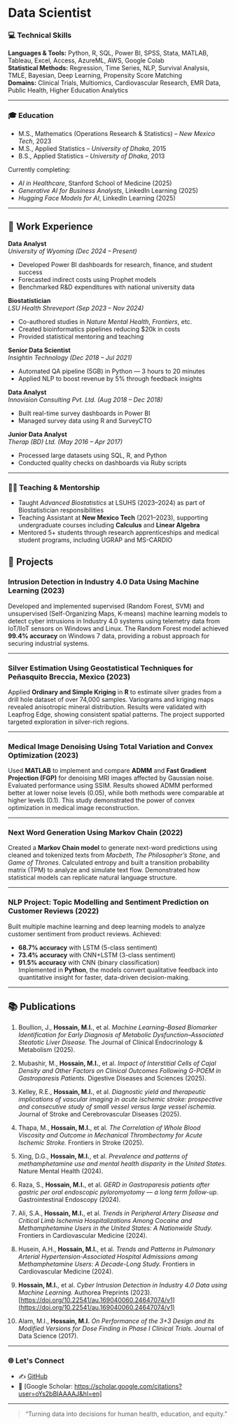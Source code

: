 # Data Scientist 

### 💻 Technical Skills
**Languages & Tools:** Python, R, SQL, Power BI, SPSS, Stata, MATLAB, Tableau, Excel, Access, AzureML, AWS, Google Colab  
**Statistical Methods:** Regression, Time Series, NLP, Survival Analysis, TMLE, Bayesian, Deep Learning, Propensity Score Matching  
**Domains:** Clinical Trials, Multiomics, Cardiovascular Research, EMR Data, Public Health, Higher Education Analytics

---

### 🎓 Education
- M.S., Mathematics (Operations Research & Statistics) – *New Mexico Tech*, 2023  
- M.S., Applied Statistics – *University of Dhaka*, 2015  
- B.S., Applied Statistics – *University of Dhaka*, 2013

Currently completing:
- *AI in Healthcare*, Stanford School of Medicine (2025)  
- *Generative AI for Business Analysts*, LinkedIn Learning (2025)  
- *Hugging Face Models for AI*, LinkedIn Learning (2025)

---

## 💼 Work Experience

**Data Analyst**  
*University of Wyoming (Dec 2024 – Present)*  
- Developed Power BI dashboards for research, finance, and student success  
- Forecasted indirect costs using Prophet models  
- Benchmarked R&D expenditures with national university data

**Biostatistician**  
*LSU Health Shreveport (Sep 2023 – Nov 2024)*  
- Co-authored studies in *Nature Mental Health*, *Frontiers*, etc.  
- Created bioinformatics pipelines reducing $20k in costs  
- Provided statistical mentoring and teaching

**Senior Data Scientist**  
*Insightin Technology (Dec 2018 – Jul 2021)*  
- Automated QA pipeline (5GB) in Python — 3 hours to 20 minutes  
- Applied NLP to boost revenue by 5% through feedback insights  

**Data Analyst**  
*Innovision Consulting Pvt. Ltd. (Aug 2018 – Dec 2018)*  
- Built real-time survey dashboards in Power BI  
- Managed survey data using R and SurveyCTO  

**Junior Data Analyst**  
*Therap (BD) Ltd. (May 2016 – Apr 2017)*  
- Processed large datasets using SQL, R, and Python  
- Conducted quality checks on dashboards via Ruby scripts

---

### 👨‍🏫 Teaching & Mentorship

- Taught *Advanced Biostatistics* at LSUHS (2023–2024) as part of Biostatistician responsibilities  
- Teaching Assistant at **New Mexico Tech** (2021–2023), supporting undergraduate courses including **Calculus** and **Linear Algebra**  
- Mentored 5+ students through research apprenticeships and medical student programs, including UGRAP and MS-CARDIO


## 🧠 Projects

### Intrusion Detection in Industry 4.0 Data Using Machine Learning (2023)

Developed and implemented supervised (Random Forest, SVM) and unsupervised (Self-Organizing Maps, K-means) machine learning models to detect cyber intrusions in Industry 4.0 systems using telemetry data from IoT/IIoT sensors on Windows and Linux. The Random Forest model achieved **99.4% accuracy** on Windows 7 data, providing a robust approach for securing industrial systems.

---

### Silver Estimation Using Geostatistical Techniques for Peñasquito Breccia, Mexico (2023)

Applied **Ordinary and Simple Kriging** in **R** to estimate silver grades from a drill hole dataset of over 74,000 samples. Variograms and kriging maps revealed anisotropic mineral distribution. Results were validated with Leapfrog Edge, showing consistent spatial patterns. The project supported targeted exploration in silver-rich regions.

---

### Medical Image Denoising Using Total Variation and Convex Optimization (2023)

Used **MATLAB** to implement and compare **ADMM** and **Fast Gradient Projection (FGP)** for denoising MRI images affected by Gaussian noise. Evaluated performance using SSIM. Results showed ADMM performed better at lower noise levels (0.05), while both methods were comparable at higher levels (0.1). This study demonstrated the power of convex optimization in medical image reconstruction.

---

### Next Word Generation Using Markov Chain (2022)

Created a **Markov Chain model** to generate next-word predictions using cleaned and tokenized texts from *Macbeth*, *The Philosopher’s Stone*, and *Game of Thrones*. Calculated entropy and built a transition probability matrix (TPM) to analyze and simulate text flow. Demonstrated how statistical models can replicate natural language structure.

---

### NLP Project: Topic Modelling and Sentiment Prediction on Customer Reviews (2022)

Built multiple machine learning and deep learning models to analyze customer sentiment from product reviews. Achieved:
- **68.7% accuracy** with LSTM (5-class sentiment)
- **73.4% accuracy** with CNN+LSTM (3-class sentiment)
- **91.5% accuracy** with CNN (binary classification)  
Implemented in **Python**, the models convert qualitative feedback into quantitative insight for faster, data-driven decision-making.


---

## 📚 Publications

1. Boullion, J., **Hossain, M.I.**, et al. *Machine Learning–Based Biomarker Identification for Early Diagnosis of Metabolic Dysfunction–Associated Steatotic Liver Disease.* The Journal of Clinical Endocrinology & Metabolism (2025).

2. Mubashir, M., **Hossain, M.I.**, et al. *Impact of Interstitial Cells of Cajal Density and Other Factors on Clinical Outcomes Following G-POEM in Gastroparesis Patients.* Digestive Diseases and Sciences (2025).

3. Kelley, R.E., **Hossain, M.I.**, et al. *Diagnostic yield and therapeutic implications of vascular imaging in acute ischemic stroke: prospective and consecutive study of small vessel versus large vessel ischemia.* Journal of Stroke and Cerebrovascular Diseases (2025).

4. Thapa, M., **Hossain, M.I.**, et al. *The Correlation of Whole Blood Viscosity and Outcome in Mechanical Thrombectomy for Acute Ischemic Stroke.* Frontiers in Stroke (2025).

5. Xing, D.G., **Hossain, M.I.**, et al. *Prevalence and patterns of methamphetamine use and mental health disparity in the United States.* Nature Mental Health (2024).

6. Raza, S., **Hossain, M.I.**, et al. *GERD in Gastroparesis patients after gastric per oral endoscopic pyloromyotomy — a long term follow-up.* Gastrointestinal Endoscopy (2024).

7. Ali, S.A., **Hossain, M.I.**, et al. *Trends in Peripheral Artery Disease and Critical Limb Ischemia Hospitalizations Among Cocaine and Methamphetamine Users in the United States: A Nationwide Study.* Frontiers in Cardiovascular Medicine (2024).

8. Husein, A.H., **Hossain, M.I.**, et al. *Trends and Patterns in Pulmonary Arterial Hypertension-Associated Hospital Admissions among Methamphetamine Users: A Decade-Long Study.* Frontiers in Cardiovascular Medicine (2024).

9. **Hossain, M.I.**, et al. *Cyber Intrusion Detection in Industry 4.0 Data using Machine Learning.* Authorea Preprints (2023). [https://doi.org/10.22541/au.169040060.24647074/v1](https://doi.org/10.22541/au.169040060.24647074/v1)

10. Alam, M.I., **Hossain, M.I.** *On Performance of the 3+3 Design and its Modified Versions for Dose Finding in Phase I Clinical Trials.* Journal of Data Science (2017).


---

### 🌐 Let's Connect 
- ✍️ [GitHub](https://github.com/Ismail-therap)  
- 📖 [Google Scholar: https://scholar.google.com/citations?user=oYs2bBIAAAAJ&hl=en]
  
---

> “Turning data into decisions for human health, education, and equity.”
